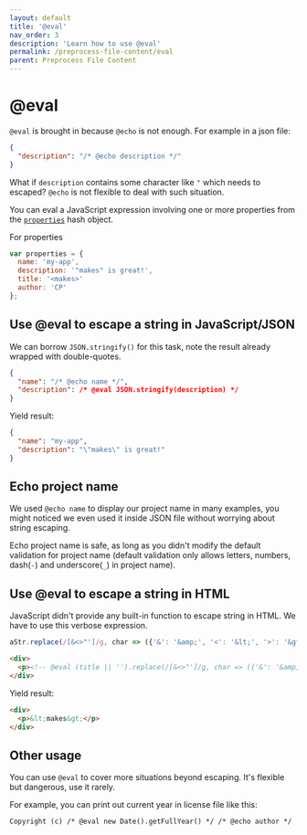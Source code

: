 ```yaml
---
layout: default
title: '@eval'
nav_order: 3
description: 'Learn how to use @eval'
permalink: /preprocess-file-content/eval
parent: Preprocess File Content
---
```


# @eval

`@eval` is brought in because `@echo` is not enough. For example in a json file:

```json
{
  "description": "/* @echo description */"
}
```

What if `description` contains some character like `"` which needs to escaped? `@echo` is not flexible to deal with such situation.

You can eval a JavaScript expression involving one or more properties from the [`properties`](../questions/features-and-properties#properties) hash object.

For properties
```js
var properties = {
  name: 'my-app',
  description: '"makes" is great!',
  title: '<makes>'
  author: 'CP'
};
```

## Use @eval to escape a string in JavaScript/JSON

We can borrow `JSON.stringify()` for this task, note the result already wrapped with double-quotes.

```json
{
  "name": "/* @echo name */",
  "description": /* @eval JSON.stringify(description) */
}
```

Yield result:

```json
{
  "name": "my-app",
  "description": "\"makes\" is great!"
}
```

## Echo project name

We used `@echo name` to display our project name in many examples, you might noticed we even used it inside JSON file without worrying about string escaping.

Echo project name is safe, as long as you didn't modify the default validation for project name (default validation only allows letters, numbers, dash(`-`) and underscore(`_`) in project name).

## Use @eval to escape a string in HTML

JavaScript didn't provide any built-in function to escape string in HTML. We have to use this verbose expression.

```js
aStr.replace(/[&<>"']/g, char => ({'&': '&amp;', '<': '&lt;', '>': '&gt;', '"': '&quot;', "'": '&#39;'})[char])
```

```html
<div>
  <p><!-- @eval (title || '').replace(/[&<>"']/g, char => ({'&': '&amp;', '<': '&lt;', '>': '&gt;', '"': '&quot;', "'": '&#39;'})[char]) --></p>
</div>
```

Yield result:

```html
<div>
  <p>&lt;makes&gt;</p>
</div>
```

## Other usage

You can use `@eval` to cover more situations beyond escaping. It's flexible but dangerous, use it rarely.

For example, you can print out current year in license file like this:

```
Copyright (c) /* @eval new Date().getFullYear() */ /* @echo author */
```

